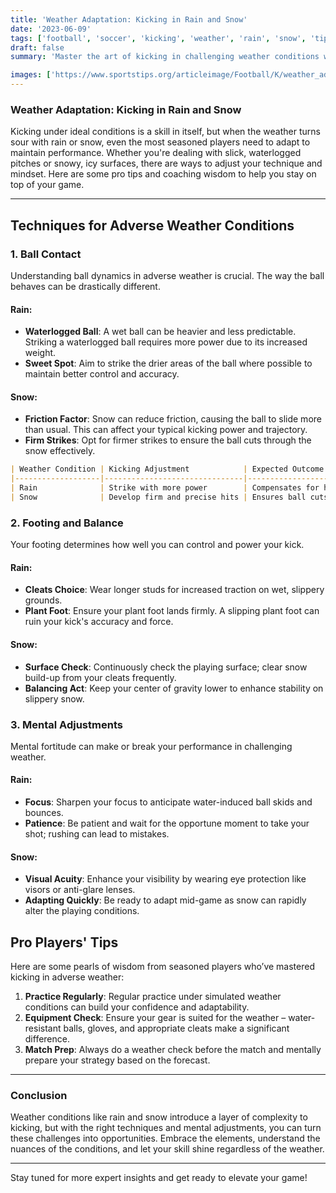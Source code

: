 ```yaml
---
title: 'Weather Adaptation: Kicking in Rain and Snow'
date: '2023-06-09'
tags: ['football', 'soccer', 'kicking', 'weather', 'rain', 'snow', 'tips', 'techniques', 'performance']
draft: false
summary: 'Master the art of kicking in challenging weather conditions with these essential techniques for rain and snow.'

images: ['https://www.sportstips.org/articleimage/Football/K/weather_adaptation_kicking_in_rain_and_snow.webp']
---
```


### Weather Adaptation: Kicking in Rain and Snow

Kicking under ideal conditions is a skill in itself, but when the weather turns sour with rain or snow, even the most seasoned players need to adapt to maintain performance. Whether you're dealing with slick, waterlogged pitches or snowy, icy surfaces, there are ways to adjust your technique and mindset. Here are some pro tips and coaching wisdom to help you stay on top of your game.

---

## Techniques for Adverse Weather Conditions

### 1. Ball Contact
Understanding ball dynamics in adverse weather is crucial. The way the ball behaves can be drastically different.

#### Rain:
- **Waterlogged Ball**: A wet ball can be heavier and less predictable. Striking a waterlogged ball requires more power due to its increased weight.
- **Sweet Spot**: Aim to strike the drier areas of the ball where possible to maintain better control and accuracy.

#### Snow:
- **Friction Factor**: Snow can reduce friction, causing the ball to slide more than usual. This can affect your typical kicking power and trajectory.
- **Firm Strikes**: Opt for firmer strikes to ensure the ball cuts through the snow effectively.

```markdown
| Weather Condition | Kicking Adjustment            | Expected Outcome                      |
|-------------------|-------------------------------|---------------------------------------|
| Rain              | Strike with more power        | Compensates for heavier ball          |
| Snow              | Develop firm and precise hits | Ensures ball cuts through snow better |
```

### 2. Footing and Balance
Your footing determines how well you can control and power your kick.

#### Rain:
- **Cleats Choice**: Wear longer studs for increased traction on wet, slippery grounds.
- **Plant Foot**: Ensure your plant foot lands firmly. A slipping plant foot can ruin your kick's accuracy and force.

#### Snow:
- **Surface Check**: Continuously check the playing surface; clear snow build-up from your cleats frequently.
- **Balancing Act**: Keep your center of gravity lower to enhance stability on slippery snow.

### 3. Mental Adjustments
Mental fortitude can make or break your performance in challenging weather.

#### Rain:
- **Focus**: Sharpen your focus to anticipate water-induced ball skids and bounces.
- **Patience**: Be patient and wait for the opportune moment to take your shot; rushing can lead to mistakes.

#### Snow:
- **Visual Acuity**: Enhance your visibility by wearing eye protection like visors or anti-glare lenses.
- **Adapting Quickly**: Be ready to adapt mid-game as snow can rapidly alter the playing conditions.

## Pro Players' Tips
Here are some pearls of wisdom from seasoned players who’ve mastered kicking in adverse weather:

1. **Practice Regularly**: Regular practice under simulated weather conditions can build your confidence and adaptability.
2. **Equipment Check**: Ensure your gear is suited for the weather – water-resistant balls, gloves, and appropriate cleats make a significant difference.
3. **Match Prep**: Always do a weather check before the match and mentally prepare your strategy based on the forecast.

---

### Conclusion

Weather conditions like rain and snow introduce a layer of complexity to kicking, but with the right techniques and mental adjustments, you can turn these challenges into opportunities. Embrace the elements, understand the nuances of the conditions, and let your skill shine regardless of the weather.

---

Stay tuned for more expert insights and get ready to elevate your game!

```
